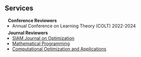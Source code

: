 ## Services
<h4 style="margin:0 10px 0;">Conference Reviewers</h4>

<ul style="margin:0 0 5px;">
  <li><autocolor>Annual Conference on Learning Theory (COLT) 2022-2024</autocolor></a></li>
</ul>


<h4 style="margin:0 10px 0;">Journal Reviewers</h4>

<ul style="margin:0 0 20px;">
  <li><a href="https://www.siam.org/publications/journals/siam-journal-on-optimization-siopt"><autocolor>SIAM Journal on Optimization</autocolor></a></li>
  <li><a href="https://link.springer.com/journal/10107"><autocolor>Mathematical Programming</autocolor></a></li>
  <li><a href="https://link.springer.com/journal/10589"><autocolor>Computational Optimization and Applications</autocolor></a></li>
</ul>
